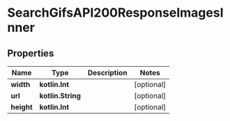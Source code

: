 
# SearchGifsAPI200ResponseImagesInner

## Properties
| Name | Type | Description | Notes |
| ------------ | ------------- | ------------- | ------------- |
| **width** | **kotlin.Int** |  |  [optional] |
| **url** | **kotlin.String** |  |  [optional] |
| **height** | **kotlin.Int** |  |  [optional] |



